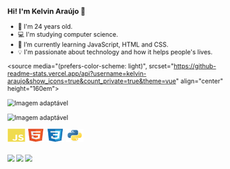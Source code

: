 ### Hi! I'm Kelvin Araújo 👋
- 📆 I'm 24 years old.
- 💻 I'm studying computer science.
- 🌱 I’m currently learning JavaScript, HTML and CSS.
- 💡 I'm passionate about technology and how it helps people's lives.

<picture>
  <source media="(prefers-color-scheme: dark)" srcset="https://github-readme-stats.vercel.app/api?username=kelvin-araujo&show_icons=true&count_private=true&theme=vue-dark"  align="center" height="160em">
  
  <source media="(prefers-color-scheme: light)", srcset="https://github-readme-stats.vercel.app/api?username=kelvin-araujo&show_icons=true&count_private=true&theme=vue" align="center" height="160em">
 
  <img src="https://github-readme-stats.vercel.app/api?username=kelvin-araujo&show_icons=true&count_private=true&theme=vue-dark" alt="Imagem adaptável"  align="center" height="160em">
</picture>


<picture>
  <source  
      srcset= "https://github-readme-stats.vercel.app/api/top-langs/?username=kelvin-araujo&layout=compact&theme=vue-dark)(https://github.com/anuraghazra/github-readme-stats)"
      media="(prefers-color-scheme: dark)" align="center" height="160em"/>
  
  <source  
     srcset="https://github-readme-stats.vercel.app/api/top-langs/?username=kelvin-araujo&layout=compact&theme=vue)(https://github.com/anuraghazra/github-readme-stats)"
     media="(prefers-color-scheme: light)" align="center" height="160em"/>
  
  <img src= "https://github-readme-stats.vercel.app/api/top-langs/?username=kelvin-araujo&layout=compact&theme=vue-dark)(https://github.com/anuraghazra/github-readme-stats)" alt="Imagem adaptável" align="center" height="160em"/>
  
</picture>

<div style="display: inline_block"><br>
  <img align="center" alt="Kelvin-Js" height="30" width="40" src="https://raw.githubusercontent.com/devicons/devicon/master/icons/javascript/javascript-plain.svg">
  <img align="center" alt="Kelvin-HTML" height="30" width="40" src="https://raw.githubusercontent.com/devicons/devicon/master/icons/html5/html5-original.svg">
  <img align="center" alt="Kelvin-CSS" height="30" width="40" src="https://raw.githubusercontent.com/devicons/devicon/master/icons/css3/css3-original.svg">
  <img align="center" alt="Kelvin-Python" height="30" width="40" src="https://raw.githubusercontent.com/devicons/devicon/master/icons/python/python-original.svg">
</div>

 ## 
 
 <div> 
  <a href="https://www.instagram.com/kelvinaraujoh/" target="_blank"><img src="https://img.shields.io/badge/-Instagram-%23E4405F?style=for-the-badge&logo=instagram&logoColor=white" target="_blank"></a>
  <a href = "mailto:kelvinaraujoh@gmail.com"><img src="https://img.shields.io/badge/-Gmail-%23333?style=for-the-badge&logo=gmail&logoColor=white" target="_blank"></a>
  <a href="https://www.linkedin.com/in/kelvin-ara%C3%BAjo/" target="_blank"><img src="https://img.shields.io/badge/-LinkedIn-%230077B5?style=for-the-badge&logo=linkedin&logoColor=white" target="_blank"></a> 
  
</div>
